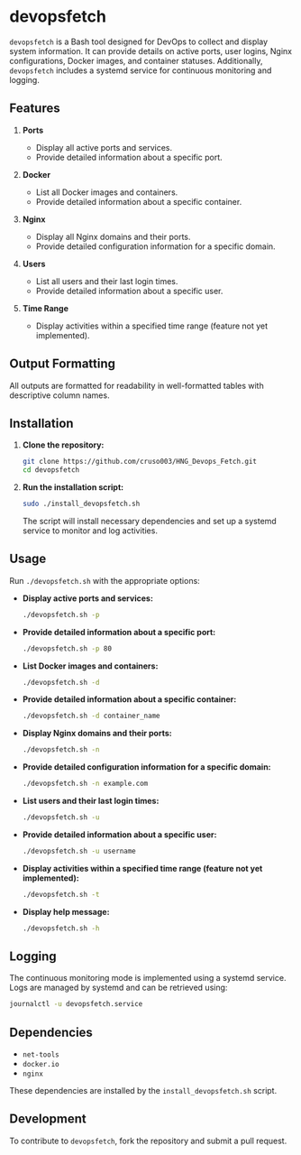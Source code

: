 # devopsfetch

`devopsfetch` is a Bash tool designed for DevOps to collect and display system information. It can provide details on active ports, user logins, Nginx configurations, Docker images, and container statuses. Additionally, `devopsfetch` includes a systemd service for continuous monitoring and logging.

## Features

1. **Ports**
   - Display all active ports and services.
   - Provide detailed information about a specific port.

2. **Docker**
   - List all Docker images and containers.
   - Provide detailed information about a specific container.

3. **Nginx**
   - Display all Nginx domains and their ports.
   - Provide detailed configuration information for a specific domain.

4. **Users**
   - List all users and their last login times.
   - Provide detailed information about a specific user.

5. **Time Range**
   - Display activities within a specified time range (feature not yet implemented).

## Output Formatting

All outputs are formatted for readability in well-formatted tables with descriptive column names.

## Installation

1. **Clone the repository:**

   ```bash
   git clone https://github.com/cruso003/HNG_Devops_Fetch.git
   cd devopsfetch
   ```

2. **Run the installation script:**

   ```bash
   sudo ./install_devopsfetch.sh
   ```

   The script will install necessary dependencies and set up a systemd service to monitor and log activities.

## Usage

Run `./devopsfetch.sh` with the appropriate options:

- **Display active ports and services:**

  ```bash
  ./devopsfetch.sh -p
  ```

- **Provide detailed information about a specific port:**

  ```bash
  ./devopsfetch.sh -p 80
  ```

- **List Docker images and containers:**

  ```bash
  ./devopsfetch.sh -d
  ```

- **Provide detailed information about a specific container:**

  ```bash
  ./devopsfetch.sh -d container_name
  ```

- **Display Nginx domains and their ports:**

  ```bash
  ./devopsfetch.sh -n
  ```

- **Provide detailed configuration information for a specific domain:**

  ```bash
  ./devopsfetch.sh -n example.com
  ```

- **List users and their last login times:**

  ```bash
  ./devopsfetch.sh -u
  ```

- **Provide detailed information about a specific user:**

  ```bash
  ./devopsfetch.sh -u username
  ```

- **Display activities within a specified time range (feature not yet implemented):**

  ```bash
  ./devopsfetch.sh -t
  ```

- **Display help message:**

  ```bash
  ./devopsfetch.sh -h
  ```

## Logging

The continuous monitoring mode is implemented using a systemd service. Logs are managed by systemd and can be retrieved using:

```bash
journalctl -u devopsfetch.service
```

## Dependencies

- `net-tools`
- `docker.io`
- `nginx`

These dependencies are installed by the `install_devopsfetch.sh` script.

## Development

To contribute to `devopsfetch`, fork the repository and submit a pull request.
